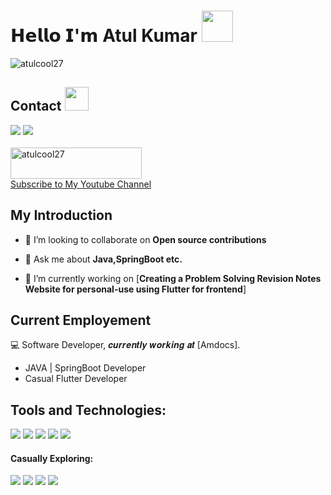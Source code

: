 # 𝗛𝗲𝗹𝗹𝗼 𝗜'𝗺 Atul Kumar  <img src = "https://raw.githubusercontent.com/MartinHeinz/MartinHeinz/master/wave.gif" width = 50>
<p align="left"> <img src="https://komarev.com/ghpvc/?username=atulcool27&label=Profile%20views&color=0e75b6&style=flat" alt="atulcool27" /> </p>

## Contact <img src='https://raw.githubusercontent.com/ShahriarShafin/ShahriarShafin/main/Assets/handshake.gif' width="38">

<a href="mailto:kumaratulbusiness@gmail.com"><img src="https://img.shields.io/badge/Gmail-D14836?style=for-the-badge&logo=gmail&logoColor=white"></a>
<a href="https://wa.me/+919999179243"><img src="https://img.shields.io/badge/WhatsApp-25D366?style=for-the-badge&logo=whatsapp&logoColor=white"></a>
<br>
<br>
<a href="https://www.youtube.com/@AtulKumar-ix4kl"><img align="center" src="https://cdn.buymeacoffee.com/buttons/v2/default-orange.png" height="50" width="210" alt="atulcool27" /> <br> Subscribe to My Youtube Channel  </a>
## My Introduction

- 👯 I’m looking to collaborate on **Open source contributions**

- 💬 Ask me about **Java,SpringBoot etc.**

- 🔭 I’m currently working on [**Creating a Problem Solving Revision Notes Website for personal-use using Flutter for frontend**]

 
 
## Current Employement
:computer: Software Developer, 𝒄𝒖𝒓𝒓𝒆𝒏𝒕𝒍𝒚 𝒘𝒐𝒓𝒌𝒊𝒏𝒈 𝒂𝒕 [Amdocs].
- JAVA | SpringBoot Developer
- Casual Flutter Developer



## Tools and Technologies:

<p> 
 <img src="https://img.shields.io/badge/Java-ED8B00?style=for-the-badge&logo=java&logoColor=white"/>
 <img src="https://img.shields.io/badge/SpringBoot-ED8B00?style=for-the-badge&logo=spring&logoColor=orange"/>
<img src="https://img.shields.io/badge/JavaScript-323330?style=for-the-badge&logo=javascript&logoColor=F7DF1E"/>
  <img src="https://img.shields.io/badge/Postman-FF6C37?style=for-the-badge&logo=postman&logoColor=white"/>  <img src="https://img.shields.io/badge/Visual%20Studio%20Code-0078d7.svg?style=for-the-badge&logo=visual-studio-code&logoColor=white"/>
</p>

#### Casually Exploring:

<p>
  <img src="https://img.shields.io/badge/Flutter-%2302569B.svg?style=for-the-badge&logo=Flutter&logoColor=white"/>
<img src="https://img.shields.io/badge/Dart-0175C2?style=for-the-badge&logo=dart&logoColor=white"/>
  <img src="https://img.shields.io/badge/Android-3DDC84?style=for-the-badge&logo=android&logoColor=white"/>
  <img src="https://img.shields.io/badge/Android%20Studio-3DDC84.svg?style=for-the-badge&logo=android-studio&logoColor=white"/>
</p>


